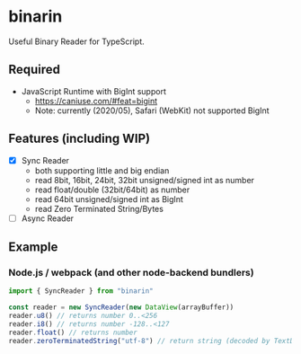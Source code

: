 # binarin

Useful Binary Reader for TypeScript.

## Required

-   JavaScript Runtime with BigInt support
    -   https://caniuse.com/#feat=bigint
    -   Note: currently (2020/05), Safari (WebKit) not supported BigInt

## Features (including WIP)

-   [x] Sync Reader
    -   both supporting little and big endian
    -   read 8bit, 16bit, 24bit, 32bit unsigned/signed int as number
    -   read float/double (32bit/64bit) as number
    -   read 64bit unsigned/signed int as BigInt
    -   read Zero Terminated String/Bytes
-   [ ] Async Reader

## Example

### Node.js / webpack (and other node-backend bundlers)

```typescript
import { SyncReader } from "binarin"

const reader = new SyncReader(new DataView(arrayBuffer))
reader.u8() // returns number 0..<256
reader.i8() // returns number -128..<127
reader.float() // returns number
reader.zeroTerminatedString("utf-8") // return string (decoded by TextDecoder)
```
